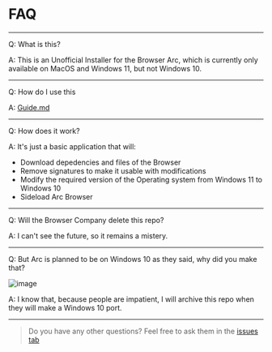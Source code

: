 # FAQ

***

Q: What is this?

A: This is an Unofficial Installer for the Browser Arc, which is currently only available on MacOS and Windows 11, but not Windows 10.

***

Q: How do I use this

A: [Guide.md](https://github.com/LariVille/Arc_Installer_Windows_10/blob/main/guide.md)

***

Q: How does it work?

A: It's just a basic application that will:
* Download depedencies and files of the Browser
* Remove signatures to make it usable with modifications
* Modify the required version of the Operating system from Windows 11 to Windows 10
* Sideload Arc Browser

***

Q: Will the Browser Company delete this repo?

A: I can't see the future, so it remains a mistery.

***

Q: But Arc is planned to be on Windows 10 as they said, why did you make that?

![image](https://github.com/LariVille/Arc_Installer_Windows_10/assets/97411636/d831f256-7f70-440c-95f6-e873d493a290)

A: I know that, because people are impatient, I will archive this repo when they will make a Windows 10 port.

***

> Do you have any other questions?
> Feel free to ask them in the [issues tab](https://github.com/LariVille/Arc_Installer_Windows_10/issues)
